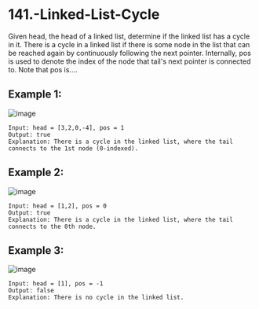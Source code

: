 # 141.-Linked-List-Cycle
Given head, the head of a linked list, determine if the linked list has a cycle in it.  There is a cycle in a linked list if there is some node in the list that can be reached again by continuously following the next pointer. Internally, pos is used to denote the index of the node that tail's next pointer is connected to. Note that pos is....

## Example 1:

![image](https://github.com/user-attachments/assets/b6af93d4-6e2f-4167-853b-bd2a694c4a77)

```
Input: head = [3,2,0,-4], pos = 1
Output: true
Explanation: There is a cycle in the linked list, where the tail connects to the 1st node (0-indexed).
````
## Example 2:

![image](https://github.com/user-attachments/assets/4187743c-39fc-4256-906e-67afeaa398db)
```
Input: head = [1,2], pos = 0
Output: true
Explanation: There is a cycle in the linked list, where the tail connects to the 0th node.
```
## Example 3:

![image](https://github.com/user-attachments/assets/7f482195-69dc-4295-b4b6-c4f36e411882)
```
Input: head = [1], pos = -1
Output: false
Explanation: There is no cycle in the linked list.
```
